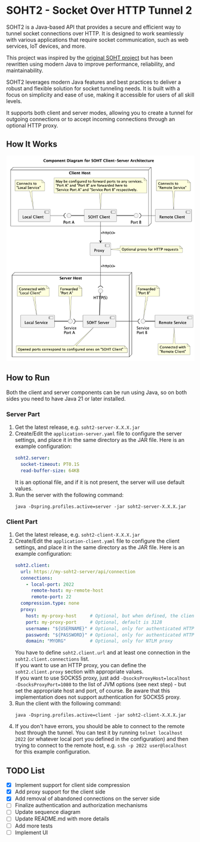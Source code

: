 SOHT2 - Socket Over HTTP Tunnel 2
=================================

SOHT2 is a Java-based API that provides a secure and efficient way to tunnel socket connections over
HTTP. It is designed to work seamlessly with various applications that require socket communication,
such as web services, IoT devices, and more.

This project was inspired by the [original SOHT project](https://www.ericdaugherty.com/dev/soht/)
but has been rewritten using modern Java to improve performance, reliability, and maintainability.

SOHT2 leverages modern Java features and best practices to deliver a robust and flexible solution
for socket tunneling needs. It is built with a focus on simplicity and ease of use, making it
accessible for users of all skill levels.

It supports both client and server modes, allowing you to create a tunnel for outgoing connections
or to accept incoming connections through an optional HTTP proxy.

How It Works
------------

![components.png](doc/components.png)

How to Run
----------

Both the client and server components can be run using Java, so on both sides you need to have Java
21 or later installed.

### Server Part

1. Get the latest release, e.g. `soht2-server-X.X.X.jar`
2. Create/Edit the `application-server.yaml` file to configure the server settings, and
   place it in the same directory as the JAR file. Here is an example configuration:
    ```yaml
    soht2.server:
      socket-timeout: PT0.1S
      read-buffer-size: 64KB
    ```
   It is an optional file, and if it is not present, the server will use default values.
3. Run the server with the following command:
    ```shell
    java -Dspring.profiles.active=server -jar soht2-server-X.X.X.jar
    ```

### Client Part

1. Get the latest release, e.g. `soht2-client-X.X.X.jar`
2. Create/Edit the `application-client.yaml` file to configure the client settings, and
   place it in the same directory as the JAR file. Here is an example configuration:
    ```yaml
    soht2.client:
      url: https://my-soht2-server/api/connection
      connections:
        - local-port: 2022
          remote-host: my-remote-host
          remote-port: 22
      compression.type: none
      proxy:
        host: my-proxy-host     # Optional, but when defined, the client will initiate an HTTP proxy
        port: my-proxy-port     # Optional, default is 3128
        username: "${USERNAME}" # Optional, only for authenticated HTTP or NTLM proxy
        password: "${PASSWORD}" # Optional, only for authenticated HTTP or NTLM proxy
        domain: "MYORG"         # Optional, only for NTLM proxy
    ```
   You have to define `soht2.client.url` and at least one connection in the
   `soht2.client.connections` list.<br>
   If you want to use an HTTP proxy, you can define the `soht2.client.proxy` section with
   appropriate
   values.<br>
   If you want to use SOCKS5 proxy, just add `-DsocksProxyHost=localhost -DsocksProxyPort=1080` to
   the list of JVM options (see next step) - but set the appropriate host and port, of course. Be
   aware that this implementation does not support authentication for SOCKS5 proxy.
3. Run the client with the following command:
    ```shell
    java -Dspring.profiles.active=client -jar soht2-client-X.X.X.jar
    ```
4. If you don't have errors, you should be able to connect to the remote host through the tunnel.
   You can test it by running `telnet localhost 2022` (or whatever local port you defined in the
   configuration) and then trying to connect to the remote host, e.g. `ssh -p 2022 user@localhost`
   for this example configuration.

TODO List
---------

- [X] Implement support for client side compression
- [X] Add proxy support for the client side
- [X] Add removal of abandoned connections on the server side
- [ ] Finalize authentication and authorization mechanisms
- [ ] Update sequence diagram
- [ ] Update README.md with more details
- [ ] Add more tests
- [ ] Implement UI
